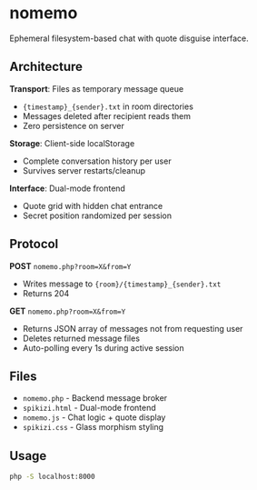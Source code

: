 # nomemo

Ephemeral filesystem-based chat with quote disguise interface.

## Architecture

**Transport**: Files as temporary message queue
- `{timestamp}_{sender}.txt` in room directories
- Messages deleted after recipient reads them
- Zero persistence on server

**Storage**: Client-side localStorage
- Complete conversation history per user
- Survives server restarts/cleanup

**Interface**: Dual-mode frontend
- Quote grid with hidden chat entrance
- Secret position randomized per session

## Protocol

**POST** `nomemo.php?room=X&from=Y`
- Writes message to `{room}/{timestamp}_{sender}.txt`
- Returns 204

**GET** `nomemo.php?room=X&from=Y`
- Returns JSON array of messages not from requesting user
- Deletes returned message files
- Auto-polling every 1s during active session

## Files

- `nomemo.php` - Backend message broker
- `spikizi.html` - Dual-mode frontend
- `nomemo.js` - Chat logic + quote display
- `spikizi.css` - Glass morphism styling

## Usage

```bash
php -S localhost:8000